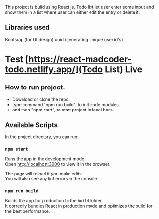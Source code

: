 This project is build using React js, Todo list let user enter some input and show them in a list where user can either edit the entry or delete it.

## Libraries used

Bootsrap (for UI design)
uuid (generating unique user id's)

# Test [https://react-madcoder-todo.netlify.app/](Todo List) Live

## How to run project.

- Download or clone the repo.
- type command "npm run build", to init node modules.
- and then "npm start", to start project in local host.

## Available Scripts

In the project directory, you can run:

### `npm start`

Runs the app in the development mode.<br />
Open [http://localhost:3000](http://localhost:3000) to view it in the browser.

The page will reload if you make edits.<br />
You will also see any lint errors in the console.

### `npm run build`

Builds the app for production to the `build` folder.<br />
It correctly bundles React in production mode and optimizes the build for the best performance.

